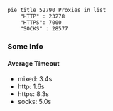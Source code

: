 
```mermaid
pie title 52790 Proxies in list
    "HTTP" : 23278
    "HTTPS": 7000
    "SOCKS" : 28577
```

### Some Info
#### Average Timeout

- mixed: 3.4s
- http: 1.6s
- https: 8.3s
- socks: 5.0s